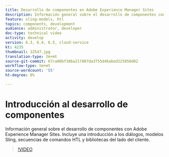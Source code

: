 ```yaml
---
title: Desarrollo de componentes en Adobe Experience Manager Sites
description: Información general sobre el desarrollo de componentes con Adobe Experience Manager Sites. Incluye una introducción a los diálogos, modelos Sling, secuencias de comandos HTL y bibliotecas del lado del cliente.
feature: sling-models, htl
topics: components, development
audience: administrator, developer
doc-type: technical video
activity: develop
version: 6.3, 6.4, 6.5, cloud-service
kt: 4235
thumbnail: 32547.jpg
translation-type: tm+mt
source-git-commit: 67ca08bf386a217807da3755d46abed225050d02
workflow-type: tm+mt
source-wordcount: '55'
ht-degree: 0%

---
```



# Introducción al desarrollo de componentes

Información general sobre el desarrollo de componentes con Adobe Experience Manager Sites. Incluye una introducción a los diálogos, modelos Sling, secuencias de comandos HTL y bibliotecas del lado del cliente.

>[!VIDEO](https://video.tv.adobe.com/v/32547/?quality=12&learn=on)